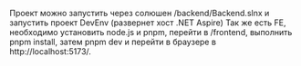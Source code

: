 Проект можно запустить через солюшен /backend/Backend.slnx и запустить проект DevEnv (развернет хост .NET Aspire)
Так же есть FE, необходимо установить node.js и pnpm, перейти в /frontend, выполнить pnpm install, затем pnpm dev и перейти в браузере в http://localhost:5173/.